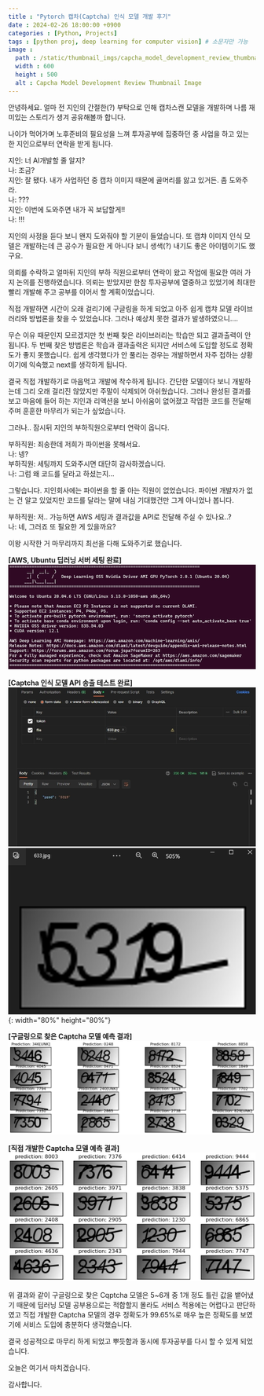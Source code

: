 ```yaml
---
title : "Pytorch 캡차(Captcha) 인식 모델 개발 후기"
date : 2024-02-26 18:00:00 +0900
categories : [Python, Projects]
tags : [python proj, deep learning for computer vision] # 소문자만 가능
image :
  path : /static/thumbnail_imgs/capcha_model_development_review_thumbnail.png # 썸네일로 사용할 이미지 링크 넣기
  width : 600
  height : 500
  alt : Capcha Model Development Review Thumbnail Image
---
```


안녕하세요.
얼마 전 지인의 간절한(?) 부탁으로 인해 캡차스캔 모델을 개발하며 나름 재미있는 스토리가 생겨 공유해볼까 합니다.

나이가 먹어가며 노후준비의 필요성을 느껴 투자공부에 집중하던 중 사업을 하고 있는 한 지인으로부터 연락을 받게 됩니다.

지인: 너 AI개발할 줄 알지? <br>
나: 조금? <br>
지인: 잘 됐다. 내가 사업하던 중 캡차 이미지 때문에 골머리를 앓고 있거든. 좀 도와주라. <br>
나: ??? <br>
지인: 이번에 도와주면 내가 꼭 보답할게!! <br>
나: !!!

지인의 사정을 듣다 보니 왠지 도와줘야 할 기분이 들었습니다. 또 캡챠 이미지 인식 모델은 개발하는데 큰 공수가 필요한 게 아니다 보니 생색(?) 내기도 좋은 아이템이기도 했구요.

의뢰를 수락하고 얼마뒤 지인의 부하 직원으로부터 연락이 왔고 작업에 필요한 여러 가지 논의를 진행하였습니다. 의뢰는 받았지만 한참 투자공부에 열중하고 있었기에 최대한 빨리 개발해 주고 공부를 이어서 할 계획이었습니다.

직접 개발하면 시간이 오래 걸리기에 구글링을 하게 되었고 아주 쉽게 캡챠 모델 라이브러리와 방법론을 찾을 수 있었습니다. 그러나 예상치 못한 결과가 발생하였으니....

무슨 이유 때문인지 모르겠지만 첫 번째 찾은 라이브러리는 학습만 되고 결과출력이 안됩니다. 두 번째 찾은 방법론은 학습과 결과출력은 되지만 서비스에 도입할 정도로 정확도가 좋지 못했습니다. 쉽게 생각했다가 안 풀리는 경우는 개발하면서 자주 접하는 상황이기에 익숙했고 next를 생각하게 됩니다.

결국 직접 개발하기로 마음먹고 개발에 착수하게 됩니다. 간단한 모델이다 보니 개발하는데 그리 오래 걸리진 않았지만 주말이 삭제되어 아쉬웠습니다.
그러나 완성된 결과를 보고 마음에 들어 하는 지인과 리액션을 보니 아쉬움이 없어졌고 작업한 코드를 전달해 주며 훈훈한 마무리가 되는가 싶었습니다.

그러나.. 잠시뒤 지인의 부하직원으로부터 연락이 옵니다.

부하직원: 죄송한데 저희가 파이썬을 못해서요. <br>
나: 넹? <br>
부하직원: 세팅까지 도와주시면 대단히 감사하겠습니다. <br>
나: 그럼 왜 코드를 달라고 하셨는지...

그렇습니다. 지인회사에는 파이썬을 할 줄 아는 직원이 없었습니다.
파이썬 개발자가 없는 건 알고 있었지만 코드를 달라는 말에 내심 기대했건만 그게 아니었나 봅니다.

부하직원: 저.. 가능하면 AWS 세팅과 결과값을 API로 전달해 주실 수 있나요..? <br>
나: 네, 그러죠 또 필요한 게 있을까요?

이왕 시작한 거 마무리까지 최선을 다해 도와주기로 했습니다.

**[AWS, Ubuntu 딥러닝 서버 세팅 완료]** <br>
![img.png](/assets/img/post_imgs/2024-02-26-CapchaModelDevelopmentReview/img.png)

**[Captcha 인식 모델 API 송출 테스트 완료]** <br>
![img_1.png](/assets/img/post_imgs/2024-02-26-CapchaModelDevelopmentReview/img_1.png) <br>
![img_2.png](/assets/img/post_imgs/2024-02-26-CapchaModelDevelopmentReview/img_2.png){: width="80%" height="80%"}

**[구글링으로 찾은 Captcha 모델 예측 결과]** <br>
![img_3.png](/assets/img/post_imgs/2024-02-26-CapchaModelDevelopmentReview/img_3.png)

**[직접 개발한 Captcha 모델 예측 결과]** <br>
![img_4.png](/assets/img/post_imgs/2024-02-26-CapchaModelDevelopmentReview/img_4.png)

위 결과와 같이 구글링으로 찾은 Cqptcha 모델은 5~6개 중 1개 정도 틀린 값을 뱉어냈기 때문에 딥러닝 모델 공부용으로는 적합할지 몰라도 서비스 적용에는 어렵다고 판단하였고 직접 개발한 Captcha 모델의 경우 정확도가 99.65%로 매우 높은 정확도를 보였기에 서비스 도입에 충분하다 생각했습니다.

결국 성공적으로 마무리 하게 되었고 뿌듯함과 동시에 투자공부를 다시 할 수 있게 되었습니다.

오늘은 여기서 마치겠습니다.

감사합니다.

